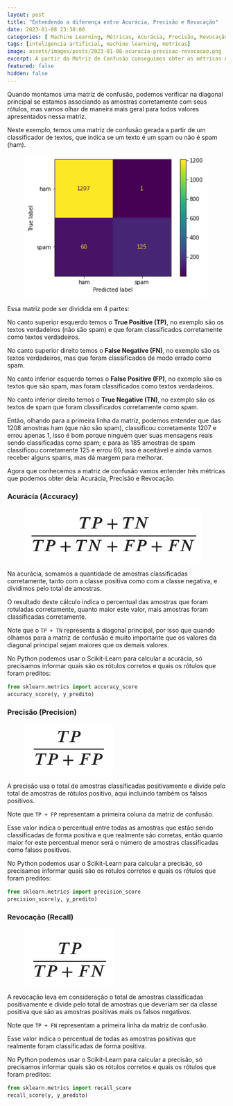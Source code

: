 ```yaml
---
layout: post
title: "Entendendo a diferença entre Acurácia, Precisão e Revocação"
date: 2023-01-08 23:30:00
categories: [ Machine Learning, Métricas, Acurácia, Precisão, Revocação ]
tags: [inteligencia artificial, machine learning, metricas]
image: assets/images/posts/2023-01-08-acuracia-precisao-revocacao.png
excerpt: A partir da Matriz de Confusão conseguimos obter as métricas Acurácia, Precisão e Revocação para entender melhor como está o modelo.
featured: false
hidden: false
---
```


Quando montamos uma matriz de confusão, podemos verificar na diagonal principal se estamos associando as amostras corretamente com seus rótulos, mas vamos olhar de maneira mais geral para todos valores apresentados nessa matriz.

Neste exemplo, temos uma matriz de confusão gerada a partir de um classificador de textos, que indica se um texto é um spam ou não é spam (ham).

<figure>
    <a href="/assets/images/posts/2023-01-08-acuracia-precisao-revocacao-01.png"><img src="/assets/images/posts/2023-01-08-acuracia-precisao-revocacao-01.png" alt="Exemplo de Matriz de Confusão."></a>
</figure>

Essa matriz pode ser dividida em 4 partes:

No canto superior esquerdo temos o **True Positive (TP)**, no exemplo são os textos verdadeiros (não são spam) e que foram classificados corretamente como textos verdadeiros.

No canto superior direito temos o **False Negative (FN)**, no exemplo são os textos verdadeiros, mas que foram classificados de modo errado como spam.

No canto inferior esquerdo temos o **False Positive (FP)**, no exemplo são os textos que são spam, mas foram classificados como textos verdadeiros.

No canto inferior direito temos o **True Negative (TN)**, no exemplo são os textos de spam que foram classificados corretamente como spam.

Então, olhando para a primeira linha da matriz, podemos entender que das 1208 amostras ham (que não são spam), classificou corretamente 1207 e errou apenas 1, isso é bom porque ninguém quer suas mensagens reais sendo classificadas como spam; e para as 185 amostras de spam classificou corretamente 125 e errou 60, isso é aceitável e ainda vamos receber alguns spams, mas dá margem para melhorar.

Agora que conhecemos a matriz de confusão vamos entender três métricas que podemos obter dela: Acurácia, Precisão e Revocação.


### Acurácia (Accuracy)

<figure>
    <a href="/assets/images/posts/2023-01-08-acuracia-precisao-revocacao-02.png"><img src="/assets/images/posts/2023-01-08-acuracia-precisao-revocacao-02.png" alt="Equação da Acurácia."></a>
</figure>

Na acurácia, somamos a quantidade de amostras classificadas corretamente, tanto com a classe positiva como com a classe negativa, e dividimos pelo total de amostras.

O resultado deste cálculo indica o percentual das amostras que foram rotuladas corretamente, quanto maior este valor, mais amostras foram classificadas corretamente.

Note que o `TP + TN` representa a diagonal principal, por isso que quando olhamos para a matriz de confusão é muito importante que os valores da diagonal principal sejam maiores que os demais valores.

No Python podemos usar o Scikit-Learn para calcular a acurácia, só precisamos informar quais são os rótulos corretos e quais os rótulos que foram preditos:

``` python
from sklearn.metrics import accuracy_score
accuracy_score(y, y_predito)
```

### Precisão (Precision)

<figure>
    <a href="/assets/images/posts/2023-01-08-acuracia-precisao-revocacao-03.png"><img src="/assets/images/posts/2023-01-08-acuracia-precisao-revocacao-03.png" alt="Equação da Precisão."></a>
</figure>

A precisão usa o total de amostras classificadas positivamente e divide pelo total de amostras de rótulos positivo, aqui incluindo também os falsos positivos.

Note que `TP + FP` representam a primeira coluna da matriz de confusão.

Esse valor indica o percentual entre todas as amostras que estão sendo classificadas de forma positiva e que realmente são corretas, então quanto maior for este percentual menor será o número de amostras classificadas como falsos positivos.

No Python podemos usar o Scikit-Learn para calcular a precisão, só precisamos informar quais são os rótulos corretos e quais os rótulos que foram preditos:

``` python
from sklearn.metrics import precision_score
precision_score(y, y_predito)
```

### Revocação (Recall)

<figure>
    <a href="/assets/images/posts/2023-01-08-acuracia-precisao-revocacao-04.png"><img src="/assets/images/posts/2023-01-08-acuracia-precisao-revocacao-04.png" alt="Equação da Revocação."></a>
</figure>

A revocação leva em consideração o total de amostras classificadas positivamente e divide pelo total de amostras que deveriam ser da classe positiva que são as amostras positivas mais os falsos negativos.

Note que `TP + FN` representam a primeira linha da matriz de confusão. 

Esse valor indica o percentual de todas as amostras positivas que realmente foram classificadas de forma positiva.

No Python podemos usar o Scikit-Learn para calcular a precisão, só precisamos informar quais são os rótulos corretos e quais os rótulos que foram preditos:

``` python
from sklearn.metrics import recall_score
recall_score(y, y_predito)
```